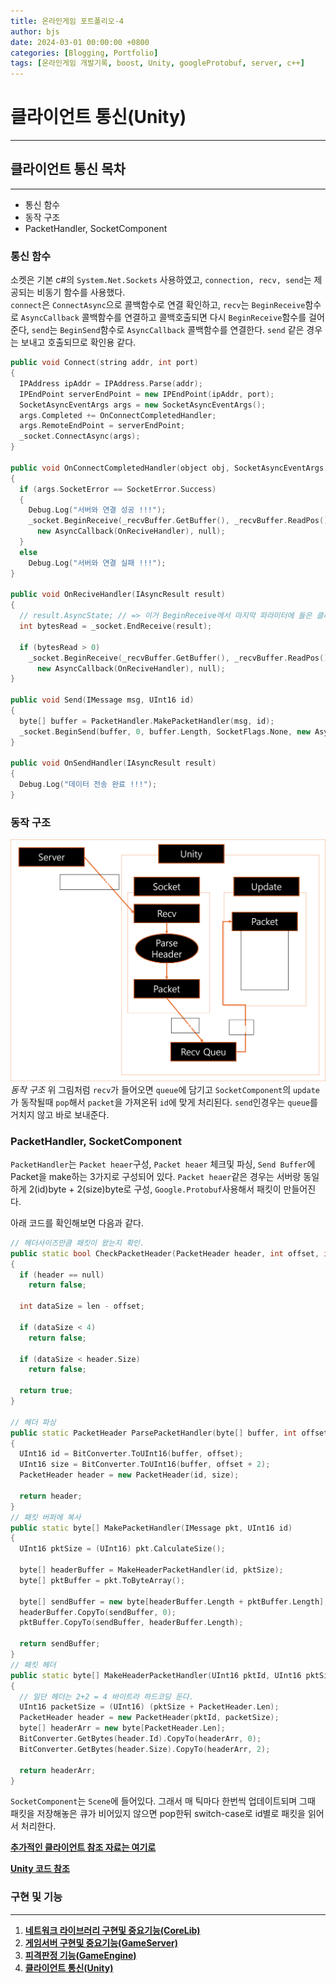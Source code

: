 ```yaml
---
title: 온라인게임 포트폴리오-4
author: bjs
date: 2024-03-01 00:00:00 +0800
categories: [Blogging, Portfolio]
tags: [온라인게임 개발기록, boost, Unity, googleProtobuf, server, c++]
---
```


# 클라이언트 통신(Unity)

---

## 클라이언트 통신 목차

---

- 통신 함수
- 동작 구조
- PacketHandler, SocketComponent

### 통신 함수

소켓은 기본 c#의 `System.Net.Sockets` 사용하였고, `connection, recv, send`는 제공되는 비동기 함수를 사용했다.  
`connect`은 `ConnectAsync`으로 콜백함수로 연결 확인하고, `recv`는 `BeginReceive`함수로 `AsyncCallback` 콜백함수를 연결하고 콜백호출되면 다시 `BeginReceive`함수를 걸어준다, `send`는 `BeginSend`함수로 `AsyncCallback` 콜백함수를 연결한다. `send` 같은 경우는 보내고 호출되므로 확인용 같다.

```cpp
public void Connect(string addr, int port)
{
  IPAddress ipAddr = IPAddress.Parse(addr);
  IPEndPoint serverEndPoint = new IPEndPoint(ipAddr, port);
  SocketAsyncEventArgs args = new SocketAsyncEventArgs();
  args.Completed += OnConnectCompletedHandler;
  args.RemoteEndPoint = serverEndPoint;
  _socket.ConnectAsync(args);
}

public void OnConnectCompletedHandler(object obj, SocketAsyncEventArgs args)
{
  if (args.SocketError == SocketError.Success)
  {
    Debug.Log("서버와 연결 성공 !!!");
    _socket.BeginReceive(_recvBuffer.GetBuffer(), _recvBuffer.ReadPos(), _recvBuffer.FreeSize(), SocketFlags.None,
      new AsyncCallback(OnReciveHandler), null);
  }
  else
    Debug.Log("서버와 연결 실패 !!!");
}

public void OnReciveHandler(IAsyncResult result)
{
  // result.AsyncState; // => 이거 BeginReceive에서 마지막 파라미터에 들은 클래스로 캐스팅해서 확인가능. 그러나 일단제외 (IOCP 개념)
  int bytesRead = _socket.EndReceive(result);

  if (bytesRead > 0)
    _socket.BeginReceive(_recvBuffer.GetBuffer(), _recvBuffer.ReadPos(), _recvBuffer.FreeSize(), SocketFlags.None,
      new AsyncCallback(OnReciveHandler), null);
}

public void Send(IMessage msg, UInt16 id)
{
  byte[] buffer = PacketHandler.MakePacketHandler(msg, id);
  _socket.BeginSend(buffer, 0, buffer.Length, SocketFlags.None, new AsyncCallback(OnSendHandler), null);
}

public void OnSendHandler(IAsyncResult result)
{
  Debug.Log("데이터 전송 완료 !!!");
}
```

### 동작 구조

![unitySocket](/assets/img/online2/unitySocket.png)
_동작 구조_
위 그림처럼 `recv`가 들어오면 `queue`에 담기고 `SocketComponent`의 `update`가 동작될때 `pop`해서 `packet`을 가져온뒤 `id`에 맞게 처리된다. `send`인경우는 `queue`를 거치지 않고 바로 보내준다.

### PacketHandler, SocketComponent

`PacketHandler`는 `Packet heaer`구성, `Packet heaer` 체크및 파싱, `Send Buffer`에 Packet을 make하는 3가지로 구성되어 있다. `Packet heaer`같은 경우는 서버랑 동일하게 2(id)byte + 2(size)byte로 구성, `Google.Protobuf`사용해서 패킷이 만들어진다.

아래 코드를 확인해보면 다음과 같다.

```cpp
// 헤더사이즈만큼 패킷이 왔는지 확인.
public static bool CheckPacketHeader(PacketHeader header, int offset, int len)
{
  if (header == null)
    return false;

  int dataSize = len - offset;

  if (dataSize < 4)
    return false;

  if (dataSize < header.Size)
    return false;

  return true;
}

// 헤더 파싱
public static PacketHeader ParsePacketHandler(byte[] buffer, int offset)
{
  UInt16 id = BitConverter.ToUInt16(buffer, offset);
  UInt16 size = BitConverter.ToUInt16(buffer, offset + 2);
  PacketHeader header = new PacketHeader(id, size);

  return header;
}
// 패킷 버퍼에 복사
public static byte[] MakePacketHandler(IMessage pkt, UInt16 id)
{
  UInt16 pktSize = (UInt16) pkt.CalculateSize();

  byte[] headerBuffer = MakeHeaderPacketHandler(id, pktSize);
  byte[] pktBuffer = pkt.ToByteArray();

  byte[] sendBuffer = new byte[headerBuffer.Length + pktBuffer.Length];
  headerBuffer.CopyTo(sendBuffer, 0);
  pktBuffer.CopyTo(sendBuffer, headerBuffer.Length);

  return sendBuffer;
}
// 패킷 헤더
public static byte[] MakeHeaderPacketHandler(UInt16 pktId, UInt16 pktSize)
{
  // 일단 헤더는 2+2 = 4 바이트라 하드코딩 둔다.
  UInt16 packetSize = (UInt16) (pktSize + PacketHeader.Len);
  PacketHeader header = new PacketHeader(pktId, packetSize);
  byte[] headerArr = new byte[PacketHeader.Len];
  BitConverter.GetBytes(header.Id).CopyTo(headerArr, 0);
  BitConverter.GetBytes(header.Size).CopyTo(headerArr, 2);

  return headerArr;
}
```

`SocketComponent`는 `Scene`에 들어있다. 그래서 매 틱마다 한번씩 업데이트되며 그때 패킷을 저장해놓은 큐가 비어있지 않으면 pop한뒤 switch-case로 id별로 패킷을 읽어서 처리한다.

[**추가적인 클라이언트 참조 자료는 여기로**]()

[**Unity 코드 참조**]()

### 구현 및 기능

---

1. [**네트워크 라이브러리 구현및 중요기능(CoreLib)**](</posts/온라인게임-포트폴리오-1>)  
2. [**게임서버 구현및 중요기능(GameServer)**](</posts/온라인게임-포트폴리오-2>)  
3. [**피격판정 기능(GameEngine)**](</posts/온라인게임-포트폴리오-3>)  
4. [**클라이언트 통신(Unity)**](</posts/온라인게임-포트폴리오-4>)  

